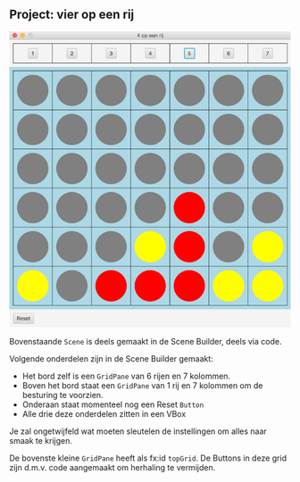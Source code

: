 ## Project: vier op een rij

![](/assets/c4_gui.png)

Bovenstaande `Scene` is deels gemaakt in de Scene Builder, deels via code. 

Volgende onderdelen zijn in de Scene Builder gemaakt:

* Het bord zelf is een `GridPane` van 6 rijen en 7 kolommen.
* Boven het bord staat een `GridPane` van 1 rij en 7 kolommen om de besturing te voorzien.
* Onderaan staat momenteel nog een Reset `Button`   
* Alle drie deze onderdelen zitten in een VBox

Je zal ongetwijfeld wat moeten sleutelen de instellingen om alles naar smaak te krijgen.

De bovenste kleine `GridPane` heeft als fx:id `topGrid`. De Buttons in deze grid zijn d.m.v. code aangemaakt om herhaling te vermijden.



 




